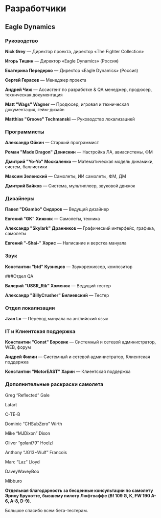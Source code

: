 # Разработчики

## Eagle Dynamics

### Руководство

**Nick Grey** — Директор проекта, директор «The Fighter Collection»

**Игорь Тишин** — Директор «Eagle Dynamics» (Россия)

**Екатерина Передерко** — Директор «Eagle Dynamics» (Россия)

**Сергей Герасев** — Менеджер проекта

**Андрей Чиж** — Ассистент по разработке & QA менеджер, продюсер, техническая документация

**Matt "Wags" Wagner** — Продюсер, игровая и техническая документация, гейм-дизайн

**Matthias "Groove" Techmanski** — Руководство локализацией

### Программисты

**Александр Ойкин** — Старший программист

**Роман "Made Dragon" Денискин** — Настройка ЛА, авиасистемы, ФМ

**Дмитрий "Yo-Yo" Москаленко** — Математическая модель динамики, cистем, баллистики

**Максим Зеленский** — Самолеты, ИИ самолеты, ФМ, ДМ

**Дмитрий Байков** — Система, мультиплеер, звуковой движок

### Дизайнеры

**Павел "DGambo" Сидоров** — Ведущий дизайнер

**Евгений "GK" Хижняк** — Самолеты, техника

**Александр "Skylark" Дранников** — Графический интерфейс, графика, самолеты

**Евгений "-Shai-" Хорис** — Написание и верстка мануала

### Звук

**Константин "btd" Кузнецов** — Звукорежиссер, композитор

###Отдел QA

**Валерий "USSR_Rik" Хоменок** — Ведущий тестер

**Александр "BillyCrusher" Билиевский** — Тестер

### Отдел локализации

**Jzan Lo** — Перевод мануала на английский язык

### IT и Клиентская поддержка

**Константин "Const" Боровик** — Системный и сетевой администратор, WEB, форум

**Андрей Филин** — Системный и сетевой администратор, Клиентская поддержка

**Константин "MotorEAST" Харин** — Клиентская поддержка

### Дополнительные раскраски самолета

Greg “Reflected” Gale

Latart

C-TE-B

Dominic “CHSubZero” Wirth

Mike “MJDixon” Dixon

Oliver “golani79” Hoelzl

Anthony “JG13~Wulf” Francois

Marc “Laz” Lloyd

DaveyWaveyBoo

Mibburo

**Отдельная благодарность за бесценные консультации по самолету Эриху Брунотте, бывшему пилоту Люфтваффе (Bf 109 G, K, FW 190 A-6, A-8, D-9).**

Большое спасибо всем бета-тестерам.
